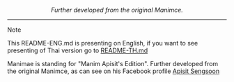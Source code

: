 <p align="center">
  <i>
    Further developed from the original Manimce.
  </i>
</p>
<hr/>

> [!NOTE]
> This README-ENG.md is presenting on English, if you want to see presenting of Thai version go to [README-TH.md](#)

Manimae is standing for "Manim Apisit's Edition". Further developed from the original Manimce, as can see on his Facebook profile [Apisit Sengsoon](https://www.facebook.com/share/1A1N9ye7y8)
